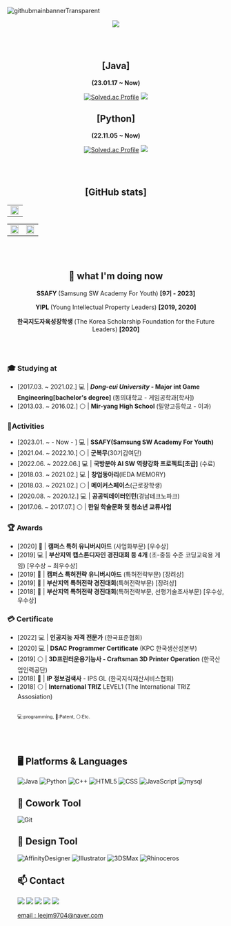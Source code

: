 ![githubmainbannerTransparent](https://user-images.githubusercontent.com/59154924/216970105-42801c1f-59bf-460e-80ec-39dd97878a20.png)


<div align = "center">

<a href="https://hits.seeyoufarm.com"><img src="https://hits.seeyoufarm.com/api/count/incr/badge.svg?url=https%3A%2F%2Fgithub.com%2Fusedupnote&count_bg=%23FF9400&title_bg=%23FFC264&icon=&icon_color=%23E7E7E7&title=hits&edge_flat=false"/></a>
    
<br>
<br>

<h2><b>[Java]</b></h2>
<p><b>(23.01.17 ~ Now)</b></p>
    
[![Solved.ac Profile](http://mazassumnida.wtf/api/v2/generate_badge?boj=leejm9704)](https://solved.ac/leejm9704/)
<img src="http://mazandi.herokuapp.com/api?handle=leejm9704&theme=warm"/>

<h2><b>[Python]</b></h2>
<p><b>(22.11.05 ~ Now)</b></p>
    
[![Solved.ac Profile](http://mazassumnida.wtf/api/v2/generate_badge?boj=usedupnote)](https://solved.ac/usedupnote/)
<img src="http://mazandi.herokuapp.com/api?handle=usedupnote&theme=warm"/>
       
<br>
<br>
    
<h2> [GitHub stats] </h2>
    
<table>
    <tr>
    <td valign="top" width="100%">
        <img src="http://github-profile-summary-cards.vercel.app/api/cards/profile-details?username=usedupnote&theme=transparent" align="center" style="width: 95%"/>
    </td>
    </tr>
</table>      
    
<table><tr><td valign="top" width="50%">

<img src="https://github-readme-stats.vercel.app/api?username=Usedupnote&show_icons=true&count_private=true&hide_border=true&theme=transparent" align="center" style="width: 95%" />

</td><td valign="top" width="50%">

<img src="https://github-readme-stats.vercel.app/api/top-langs/?username=Usedupnote&hide_border=true&layout=compact&theme=transparent" align="center" style="width: 95%" />

</td></tr></table>  

</div>
    
<br>
<br>

<div align = "center">  
<h2> 🌱 what I'm doing now </h2>
<p> <b> SSAFY </b> (Samsung SW Academy For Youth) <b> [9기 - 2023] </b></p>
<p> <b> YIPL </b> (Young Intellectual Property Leaders) <b> [2019, 2020] </b></p>
<p> <b> 한국지도자육성장학생 </b> (The Korea Scholarship Foundation for the Future Leaders) <b> [2020] </b> </p>
</div>

<br><br>

<h3> 🎓 Studying at </h3>
<ul>
<li> [2017.03. ~ 2021.02.] 💻 | <b> <i>Dong-eui University</i> - Major int Game Engineering[bachelor's degree] </b> (동의대학교 - 게임공학과[학사]) </li> 
<li> [2013.03. ~ 2016.02.] ⚪ | <b> Mir-yang High School </b> (밀양고등학교 - 이과) </li> 
</ul>

<h3> 🚀Activities </h3>

<ul>
<li> [2023.01. ~ - Now - ] 💻 | <b>SSAFY(Samsung SW Academy For Youth)</b>  </li> 
<li> [2021.04. ~ 2022.10.] ⚪ | <b>군복무</b>(30기갑여단) </li> 
<li> [2022.06. ~ 2022.06.] 💻 | <b>국방분야 AI SW 역량강화 프로젝트[초급]</b> (수료)  </li> 
<li> [2018.03. ~ 2021.02.] 💻 | <b>창업동아리</b>(IEDA MEMORY) </li> 
<li> [2018.03. ~ 2021.02.] ⚪ | <b>메이커스페이스</b>(근로장학생) </li> 
<li> [2020.08. ~ 2020.12.] 💻 | <b>공공빅데이터인턴</b>(경남테크노파크) </li> 
<li> [2017.06. ~ 2017.07.] ⚪ | <b>한일 학술문화 및 청소년 교류사업</b>  </li> 
</ul>
    
    
<h3> 🏆 Awards </h3>
<ul>
<li> [2020] 📘 | <b>캠퍼스 특허 유니버시아드</b> (사업화부문) [우수상]  </li> 
<li> [2019] 💻 | <b>부산지역 캡스톤디자인 경진대회 등 4개</b> (초-중등 수준 코딩교육용 게임) [우수상 ~ 최우수상]  </li> 
<li> [2019] 📘 | <b>캠퍼스 특허전략 유니버시아드</b> (특허전략부문) [장려상]  </li> 
<li> [2019] 📘 | <b>부산지역 특허전략 경진대회</b>(특허전략부문) [장려상] </li> 
<li> [2018] 📘 | <b>부산지역 특허전략 경진대회</b>(특허전략부문, 선행기술조사부문) [우수상, 우수상] </li> 
</ul>

<h3> 💳 Certificate </h3>
    
<ul>
<li> [2022] 💻 | <b>인공지능 자격 전문가</b> (한국표준협회) </li> 
<li> [2020] 💻 | <b>DSAC Programmer Certificate</b> (KPC 한국생산성본부) </li> 
<li> [2019] ⚪ | <b>3D프린터운용기능사 - Craftsman 3D Printer Operation</b> (한국산업인력공단) </li> 
<li> [2018] 📘 | <b>IP 정보검색사</b> - IPS GL (한국지식재산서비스협회) </li> 
<li> [2018] ⚪ | <b>International TRIZ</b> LEVEL1 (The International TRIZ Assosiation) </li> 

<br>   

<a style="font-size:8pt">💻:programming, 📘:Patent, ⚪:Etc.</a>

<br>
<br>

<h2> 🖥 Platforms & Languages </h2>
    
![Java](https://img.shields.io/badge/Java-007396.svg?&style=for-the-badge&logo=Java&logoColor=white)
![Python](https://img.shields.io/badge/Python-3776AB.svg?&style=for-the-badge&logo=Python&logoColor=white)
![C++](https://img.shields.io/badge/C++-00599C?style=for-the-badge&logo=cplusplus&logoColor=white)
![HTML5](https://img.shields.io/badge/HTML-E34F26.svg?&style=for-the-badge&logo=HTML5&logoColor=white)
![CSS](https://img.shields.io/badge/Css-E34F26.svg?&style=for-the-badge&logo=Css3&logoColor=white)
![JavaScript](https://img.shields.io/badge/JavaScript-F7DF1E?style=for-the-badge&logo=JavaScript&logoColor=white)
![mysql](https://img.shields.io/badge/mysql-4479A1?style=for-the-badge&logo=mysql&logoColor=white)

    
<h2> 💬 Cowork Tool </h2>
    
![Git](https://img.shields.io/badge/Git-F05032.svg?&style=for-the-badge&logo=Git&logoColor=white)

<h2> 🎨 Design Tool </h2>
    
![AffinityDesigner](https://img.shields.io/badge/AffinityDesigner-1B72BE.svg?&style=for-the-badge&logo=AffinityDesigner&logoColor=white)
![Illustrator](https://img.shields.io/badge/Illustrate-FF9A00.svg?&style=for-the-badge&logo=AdobeIllustrator&logoColor=white)
![3DSMax](https://img.shields.io/badge/3DSMax-0696D7.svg?&style=for-the-badge&logo=Autodesk&logoColor=white)
![Rhinoceros](https://img.shields.io/badge/Rhinoceros-801010.svg?&style=for-the-badge&logo=Rhinoceros&logoColor=white)
 
<!-- 
<h2> 🖥️ Open-Source Projects </h2> 
-->
    
<!-- 
<h2> 💭 I want to do! </h2>
![Swift](https://img.shields.io/badge/Swift-F05138.svg?&style=for-the-badge&logo=Swift&logoColor=white) 
![TensorFlow](https://img.shields.io/badge/TensorFlow-FF6F00.svg?&style=for-the-badge&logo=TensorFlow&logoColor=white) 
![Spring](https://img.shields.io/badge/Spring-6DB33F.svg?&style=for-the-badge&logo=Spring&logoColor=white) 
![R](https://img.shields.io/badge/R-276DC3.svg?&style=for-the-badge&logo=R&logoColor=white) 
![Steam](https://img.shields.io/badge/TensorFlow-FF6F00.svg?&style=for-the-badge&logo=TensorFlow&logoColor=white) 
![Starbucks](https://img.shields.io/badge/Starbucks-006241.svg?&style=for-the-badge&logo=Starbucks&logoColor=white) 
-->
    
<h2> 📫 Contact </h2>
   
<a href="https://usedupnote.notion.site/Lee-JeongMyung-80037b416cd14f4ebcf28b4fe4599aeb" target="_blank"><img src="https://img.shields.io/badge/Notion-000000?style=for-the-badge&logo=notion&logoColor=FFFFFF"/></a>
<a href="https://www.github.com/usedupnote" target="_blank"><img src="https://img.shields.io/badge/GitHub-181717?style=for-the-badge&logo=github&logoColor=FFFFFF"/></a>
<a href="https://www.instagram.com/idea.memory/" target="_blank"><img src="https://img.shields.io/badge/idea.memory(DEV)-E4405F?style=for-the-badge&logo=instagram&logoColor=FFFFFF"/></a>
<a href="https://www.instagram.com/i_m_meong/" target="_blank"><img src="https://img.shields.io/badge/i_m_meong(LOG)-E4405F?style=for-the-badge&logo=instagram&logoColor=FFFFFF"/></a>
<a href="https://blog.naver.com/leejm9704" target="_blank"><img src="https://img.shields.io/badge/NaverBlog-03C75A?style=for-the-badge&logo=naver&logoColor=FFFFFF"/></a>

<p>
  <i class="fa fa-envelope" aria-hidden="true"></i>
  <a href="mailto:leejm9704@naver.com">email : leejm9704@naver.com</a>
</p>
    
<!--
1. 제목(글머리) 작성 

# H1, 제목                                  
## H2, 부제목                            
### H3, 소제목
#### H4, 제목4
##### H5, 제목5
###### H6, 제목6
 

2. 번호 없는 리스트 작성

* 리스트 1
- 리스트 2
+ 리스트 3
 

3. 번호 있는 리스트 작성

1. 리스트 1
2. 리스트 2
3. 리스트 3 
 

4. 이텔릭체(기울어진 글씨) 작성

*텍스트* 혹은 _텍스트_
 

5. 굵은 글씨 작성

**텍스트** 혹은 __텍스트__
 

6. 인용

> 텍스트

> > 텍스트 ( > 기호 하나 더 추가할 경우 인용문 안에 또 인용문 추가)
 

7. 수평선 넣기

하단의 기호 3개 이상 나열
***   
---
___ 
 

8. 링크 달기 

(1) 인라인 링크
[텍스트](링크 주소)

(2) 참조 링크
[텍스트][참조명]
[참조명]: 링크 주소
 

9. 이미지 추가하기

![텍스트](이미지링크)

tip) 이미지 크기 조절
<img src="이미지 링크" width="너비 " height="높이">

ex)
<img src="https://user-images.githubusercontent.com/31477658/85016059-f962aa80-b1a3-11ea-8c91-dacba2666b78.jpeg" width="700" height="370">

tip2) Github README.md에 이미지 추가 (하단 참조) 
 

10. 코드 블록 추가하기

```
코드
코드
코드
```
(주의! 작은따옴표 아닙니다. 악센트 기호에요. 맥의 경우, option 키 + ~키(₩키) 를 같이 눌러주시면 악센트 기호를 넣을 수 있습니다.)
 

etc. 

[문자열 개행]
방법1. 문장 마지막에 스페이스 두 번 이상 입력
방법2. html <br> 태그를 사용

[글씨 취소선 넣기]
~~텍스트~~

[체크박스 넣기]
* [x] 체크박스
* [ ] 빈 체크박스

[이모지 넣기]
맥 기준: control + command + space bar 
윈도우 기준: window key + . (윈도우 로고 키 + 마침표)

[표 넣기]
|왼쪽 정렬|가운데 정렬|오른쪽 정렬|
|:---|:---:|---:|      // :의 위치가 정렬을 결정
|내용1|내용2|내용3|
|내용1|내용2|내용3|

**usedupnote/usedupnote** is a ✨ _special_ ✨ repository because its `README.md` (this file) appears on your GitHub profile.

Here are some ideas to get you started:

- 🔭 I’m currently working on ...
- 👯 I’m looking to collaborate on ...
- 🤔 I’m looking for help with ...
- 💬 Ask me about ...
- 📫 How to reach me: ...
- 😄 Pronouns: ...
- ⚡ Fun fact: ...
-->
